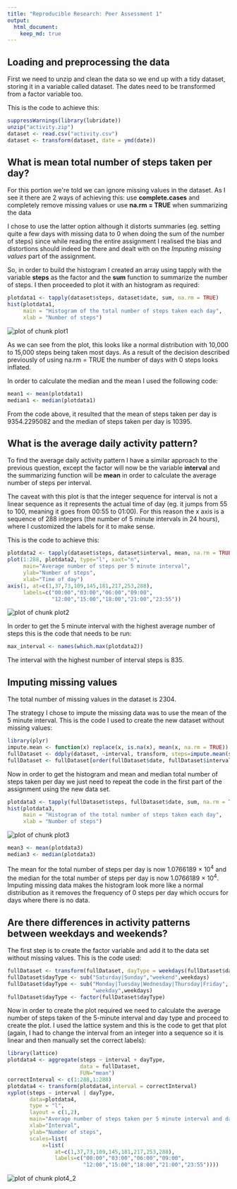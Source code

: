 ```yaml
---
title: "Reproducible Research: Peer Assessment 1"
output: 
  html_document:
    keep_md: true
---
```




## Loading and preprocessing the data
First we need to unzip and clean the data so we end up with a tidy dataset,
storing it in a variable called dataset. The dates need to be transformed from
a factor variable too.

This is the code to achieve this:

```r
suppressWarnings(library(lubridate))
unzip("activity.zip")
dataset <- read.csv("activity.csv")
dataset <- transform(dataset, date = ymd(date))
```

## What is mean total number of steps taken per day?
For this portion we're told we can ignore missing values in the dataset. As I
see it there are 2 ways of achieving this: use **complete.cases** and completely
remove missing values or use **na.rm = TRUE** when summarizing the data

I chose to use the latter option although it distorts summaries (eg. setting
quite a few days with missing data to 0 when doing the sum of the number of
steps) since while reading the entire assignment I realised the bias and
distortions should indeed be there and dealt with on the *Imputing missing
values* part of the assignment.

So, in order to build the histogram I created an array using tapply with the
variable **steps** as the factor and the **sum** function to summarize the 
number of steps. I then proceeded to plot it with an histogram as required:


```r
plotdata1 <- tapply(dataset$steps, dataset$date, sum, na.rm = TRUE)
hist(plotdata1,
     main = "Histogram of the total number of steps taken each day",
     xlab = "Number of steps")
```

![plot of chunk plot1](figure/plot1-1.png) 

As we can see from the plot, this looks like a normal distribution with 10,000
to 15,000 steps being taken most days. As a result of the decision described
previously of using na.rm = TRUE the number of days with 0 steps looks inflated.

In order to calculate the median and the mean I used the following code:


```r
mean1 <- mean(plotdata1)
median1 <- median(plotdata1)
```

From the code above, it resulted that the mean of steps taken per day is
9354.2295082 and the median of steps taken per day is 10395.

## What is the average daily activity pattern?

To find the average daily activity pattern I have a similar approach to the
previous question, except the factor will now be the variable **interval** and
the summarizing function will be **mean** in order to calculate the average
number of steps per interval. 

The caveat with this plot is that the integer sequence for interval is not a
linear sequence as it represents the actual time of day (eg. it jumps from 55
to 100, meaning it goes from 00:55 to 01:00). For this reason the x axis is a
sequence of 288 integers (the number of 5 minute intervals in 24 hours), where
I customized the labels for it to make sense.

This is the code to achieve this:


```r
plotdata2 <- tapply(dataset$steps, dataset$interval, mean, na.rm = TRUE)
plot(1:288, plotdata2, type="l", xaxt="n",
     main="Average number of steps per 5 minute interval",
     ylab="Number of steps",
     xlab="Time of day")
axis(1, at=c(1,37,73,109,145,181,217,253,288),
     labels=c("00:00","03:00","06:00","09:00",
              "12:00","15:00","18:00","21:00","23:55"))
```

![plot of chunk plot2](figure/plot2-1.png) 

In order to get the 5 minute interval with the highest average number of steps
this is the code that needs to be run:


```r
max_interval <- names(which.max(plotdata2))
```

The interval with the highest number of interval steps is 835.

## Imputing missing values

The total number of missing values in the dataset is
2304.

The strategy I chose to impute the missing data was to use the mean of the 5
minute interval. This is the code I used to create the new dataset without 
missing values:


```r
library(plyr)
impute.mean <- function(x) replace(x, is.na(x), mean(x, na.rm = TRUE))
fullDataset <- ddply(dataset, ~interval, transform, steps=impute.mean(steps))
fullDataset <- fullDataset[order(fullDataset$date, fullDataset$interval),]
```

Now in order to get the histogram and mean and median total number of steps
taken per day we just need to repeat the code in the first part of the
assignment using the new data set.


```r
plotdata3 <- tapply(fullDataset$steps, fullDataset$date, sum, na.rm = TRUE)
hist(plotdata3,
     main = "Histogram of the total number of steps taken each day",
     xlab = "Number of steps")
```

![plot of chunk plot3](figure/plot3-1.png) 

```r
mean3 <- mean(plotdata3)
median3 <- median(plotdata3)
```

The mean for the total number of steps per day is now 1.0766189 &times; 10<sup>4</sup> and the median
for the total number of steps per day is now 1.0766189 &times; 10<sup>4</sup>. Imputing missing
data makes the histogram look more like a normal distribution as it removes the
frequency of 0 steps per day which occurs for days where there is no data.

## Are there differences in activity patterns between weekdays and weekends?

The first step is to create the factor variable and add it to the data set
without missing values. This is the code used:


```r
fullDataset <- transform(fullDataset, dayType = weekdays(fullDataset$date))
fullDataset$dayType <- sub("Saturday|Sunday","weekend",weekdays)
fullDataset$dayType <- sub("Monday|Tuesday|Wednesday|Thursday|Friday",
                           "weekday",weekdays)
fullDataset$dayType <- factor(fullDataset$dayType)
```

Now in order to create the plot required we need to calculate the average number
of steps taken of the 5-minute interval and day type and proceed to create the
plot. I used the lattice system and this is the code to get that plot (again, I
had to change the interval from an integer into a sequence so it is linear and
then manually set the correct labels):


```r
library(lattice)
plotdata4 <- aggregate(steps ~ interval + dayType,
                       data = fullDataset,
                       FUN="mean")
correctInterval <- c(1:288,1:288)
plotdata4 <- transform(plotdata4,interval = correctInterval)
xyplot(steps ~ interval | dayType,
       data=plotdata4,
       type = "l",
       layout = c(1,2),
       main="Average number of steps taken per 5 minute interval and day type",
       xlab="Interval",
       ylab="Number of steps",
       scales=list(
           x=list(
               at=c(1,37,73,109,145,181,217,253,288),
               labels=c("00:00","03:00","06:00","09:00",
                        "12:00","15:00","18:00","21:00","23:55"))))
```

![plot of chunk plot4_2](figure/plot4_2-1.png) 

